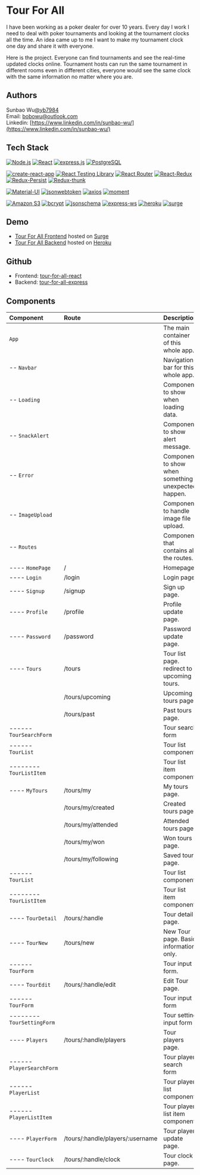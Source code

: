 
# Tour For All

I have been working as a poker dealer for over 10 years. Every day I work I need to deal with poker tournaments and looking at the tournament clocks all the time. An idea came up to me I want to make my tournament clock one day and share it with everyone.

Here is the project. Everyone can find tournaments and see the real-time updated clocks online. Tournament hosts can run the same tournament in different rooms even in different cities, everyone would see the same clock with the same information no matter where you are.



## Authors

Sunbao Wu[@yb7984](https://www.github.com/yb7984)  
Email: [bobowu@outlook.com](mailto:bobowu@outlook.com)  
Linkedin: [https://www.linkedin.com/in/sunbao-wu/](https://www.linkedin.com/in/sunbao-wu/)


## Tech Stack
[![Node.js](https://img.shields.io/badge/%20-Node.js-blue)](https://nodejs.org/en/)
[![React](https://img.shields.io/badge/%20-React-blue)](https://reactjs.org/)
[![express.js](https://img.shields.io/badge/%20-express.js-blue)](http://expressjs.com/)
[![PostgreSQL](https://img.shields.io/badge/%20-PostgreSQL-blue)](https://www.postgresql.org/)

[![create-react-app](https://img.shields.io/badge/%20-create--react--app-green)](https://github.com/facebook/create-react-app)
[![React Testing Library](https://img.shields.io/badge/%20-React%20Testing%20Library-green)](https://testing-library.com/docs/react-testing-library/intro/)
[![React Router](https://img.shields.io/badge/%20-react--router--dom-green)](https://reactrouter.com/web/guides/quick-start)
[![React-Redux](https://img.shields.io/badge/%20-react--redux-green)](https://redux.js.org/)
[![Redux-Persist](https://img.shields.io/badge/%20-redux--persist-green)](https://github.com/rt2zz/redux-persist)
[![Redux-thunk](https://img.shields.io/badge/%20-redux--thunk-green)](https://github.com/reduxjs/redux-thunk)

[![Material-UI](https://img.shields.io/badge/%20-Material--UI-orange)](https://material-ui.com/)
[![jsonwebtoken](https://img.shields.io/badge/%20-jsonwebtoken-orange)](https://www.npmjs.com/package/jsonwebtoken)
[![axios](https://img.shields.io/badge/%20-axios-orange)](https://github.com/axios/axios)
[![moment](https://img.shields.io/badge/%20-moment-orange)](https://momentjs.com/)

[![Amazon S3](https://img.shields.io/badge/Amazon-S3-yellow)](https://aws.amazon.com/s3/)
[![bcrypt](https://img.shields.io/badge/%20-bcrypt-yellow)](https://www.npmjs.com/package/bcrypt)
[![jsonschema](https://img.shields.io/badge/%20-jsonschema-yellow)](https://www.npmjs.com/package/jsonschema)
[![express-ws](https://img.shields.io/badge/%20-express--ws-yellow)](https://www.npmjs.com/package/express-ws)
[![heroku](https://img.shields.io/badge/%20-heroku-yellow)](https://www.heroku.com)
[![surge](https://img.shields.io/badge/%20-surge-yellow)](https://surge.sh/)

  
## Demo
- [Tour For All Frontend](http://tourforall.surge.sh/) hosted on [Surge](https://surge.sh/)
- [Tour For All Backend](https://tourforall.herokuapp.com/) hosted on [Heroku](https://www.heroku.com/)


## Github
- Frontend: [tour-for-all-react](https://github.com/yb7984/tour-for-all-react)
- Backend: [tour-for-all-express](https://github.com/yb7984/tour-for-all-express)
  
## Components

| Component                  | Route                            | Description                                         |
| :------------------------- | :------------------------------- | :-------------------------------------------------- |
| `App`                      |                                  | The main container of this whole app.               |
| -- `Navbar`                |                                  | Navigation bar for this whole app.                  |
| -- `Loading`               |                                  | Component to show when loading data.                |
| -- `SnackAlert`            |                                  | Component to show alert message.                    |
| -- `Error`                 |                                  | Component to show when something unexpected happen. |
| -- `ImageUpload`           |                                  | Component to handle image file upload.              |
| -- `Routes`                |                                  | Component that contains all the routes.             |
| ---- `HomePage`            | /                                | Homepage                                            |
| ---- `Login`               | /login                           | Login page.                                         |
| ---- `Signup`              | /signup                          | Sign up page.                                       |
| ---- `Profile`             | /profile                         | Profile update page.                                |
| ---- `Password`            | /password                        | Password update page.                               |
| ---- `Tours`               | /tours                           | Tour list page. redirect to  upcoming tours.        |
|                            | /tours/upcoming                  | Upcoming tours page.                                |
|                            | /tours/past                      | Past tours page.                                    |
| ------ `TourSearchForm`    |                                  | Tour search form                                    |
| ------ `TourList`          |                                  | Tour list component                                 |
| -------- `TourListItem`    |                                  | Tour list item component                            |
| ---- `MyTours`             | /tours/my                        | My tours page.                                      |
|                            | /tours/my/created                | Created tours page.                                 |
|                            | /tours/my/attended               | Attended tours page.                                |
|                            | /tours/my/won                    | Won tours page.                                     |
|                            | /tours/my/following              | Saved tours page.                                   |
| ------ `TourList`          |                                  | Tour list component                                 |
| -------- `TourListItem`    |                                  | Tour list item component                            |
| ---- `TourDetail`          | /tours/:handle                   | Tour detail page.                                   |
| ---- `TourNew`             | /tours/new                       | New Tour page. Basic information only.              |
| ------ `TourForm`          |                                  | Tour input form.                                    |
| ---- `TourEdit`            | /tours/:handle/edit              | Edit Tour page.                                     |
| ------ `TourForm`          |                                  | Tour input form                                     |
| -------- `TourSettingForm` |                                  | Tour setting input form                             |
| ---- `Players`             | /tours/:handle/players           | Tour players page.                                  |
| ------ `PlayerSearchForm`  |                                  | Tour player search form                             |
| ------ `PlayerList`        |                                  | Tour player list component.                         |
| ------ `PlayerListItem`    |                                  | Tour player list item component.                    |
| ---- `PlayerForm`          | /tours/:handle/players/:username | Tour player update page.                            |
| ---- `TourClock`           | /tours/:handle/clock             | Tour clock page.                                    |